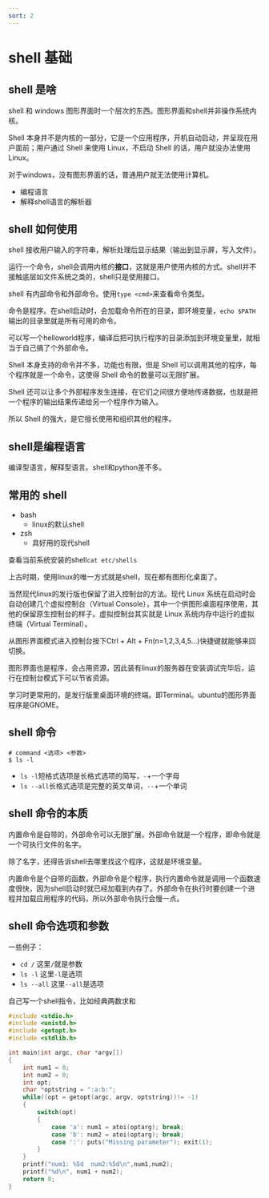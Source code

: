 ```yaml
---
sort: 2
---
```

# shell 基础


## shell 是啥

shell 和 windows 图形界面时一个层次的东西。图形界面和shell并非操作系统内核。

Shell 本身并不是内核的一部分，它是一个应用程序，开机自动启动，并呈现在用户面前；用户通过 Shell 来使用 Linux，不启动 Shell 的话，用户就没办法使用 Linux。

对于windows，没有图形界面的话，普通用户就无法使用计算机。

- 编程语言
- 解释shell语言的解析器


## shell 如何使用

shell 接收用户输入的字符串，解析处理后显示结果（输出到显示屏，写入文件）。

运行一个命令，shell会调用内核的**接口**，这就是用户使用内核的方式。shell并不接触底层如文件系统之类的，shell只是使用接口。

shell 有内部命令和外部命令。使用`type <cmd>`来查看命令类型。

命令是程序。在shell启动时，会加载命令所在的目录，即环境变量，`echo $PATH`输出的目录里就是所有可用的命令。

可以写一个helloworld程序，编译后把可执行程序的目录添加到环境变量里，就相当于自己搞了个外部命令。

Shell 本身支持的命令并不多，功能也有限，但是 Shell 可以调用其他的程序，每个程序就是一个命令，这使得 Shell 命令的数量可以无限扩展。

Shell 还可以让多个外部程序发生连接，在它们之间很方便地传递数据，也就是把一个程序的输出结果传递给另一个程序作为输入。

所以 Shell 的强大，是它擅长使用和组织其他的程序。

## shell是编程语言

编译型语言，解释型语言。shell和python差不多。

## 常用的 shell

- bash
  - linux的默认shell
- zsh
  - 具好用的现代shell

查看当前系统安装的shell`cat etc/shells`

上古时期，使用linux的唯一方式就是shell，现在都有图形化桌面了。

当然现代linux的发行版也保留了进入控制台的方法。现代 Linux 系统在启动时会自动创建几个虚拟控制台（Virtual Console），其中一个供图形桌面程序使用，其他的保留原生控制台的样子。虚拟控制台其实就是 Linux 系统内存中运行的虚拟终端（Virtual Terminal）。

从图形界面模式进入控制台按下Ctrl + Alt + Fn(n=1,2,3,4,5...)快捷键就能够来回切换。

图形界面也是程序，会占用资源，因此装有linux的服务器在安装调试完毕后，运行在控制台模式下可以节省资源。

学习时更常用的，是发行版里桌面环境的终端。即Terminal。ubuntu的图形界面程序是GNOME。

## shell 命令

```shell
# command <选项> <参数>
$ ls -l
```

- `ls -l`短格式选项是长格式选项的简写，`-`+一个字母
- `ls --all`长格式选项是完整的英文单词，`--`+一个单词


## shell 命令的本质

内置命令是自带的，外部命令可以无限扩展。外部命令就是一个程序，即命令就是一个可执行文件的名字。

除了名字，还得告诉shell去哪里找这个程序，这就是环境变量。

内置命令是个自带的函数，外部命令是个程序，执行内置命令就是调用一个函数速度很快，因为shell启动时就已经加载到内存了。外部命令在执行时要创建一个进程并加载应用程序的代码，所以外部命令执行会慢一点。

## shell 命令选项和参数

一些例子：
- `cd /` 这里`/`就是参数
- `ls -l` 这里`-l`是选项
- `ls --all` 这里`--all`是选项

自己写一个shell指令，比如经典两数求和
```c
#include <stdio.h>
#include <unistd.h>
#include <getopt.h>
#include <stdlib.h>

int main(int argc, char *argv[])
{
    int num1 = 0;
    int num2 = 0;
    int opt;
    char *optstring = ":a:b:";
    while((opt = getopt(argc, argv, optstring))!= -1)
    {
        switch(opt)
        {
            case 'a': num1 = atoi(optarg); break;
            case 'b': num2 = atoi(optarg); break;
            case ':': puts("Missing parameter"); exit(1);
        }
    }
    printf("num1: %5d  num2:%5d\n",num1,num2);
    printf("%d\n", num1 + num2);
    return 0;
}
```



